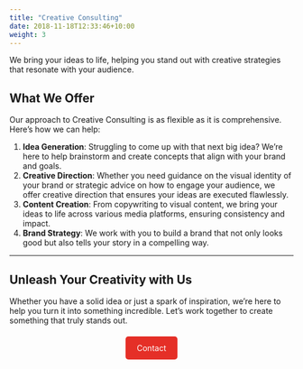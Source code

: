 ```yaml
---
title: "Creative Consulting"
date: 2018-11-18T12:33:46+10:00
weight: 3
---
```


We bring your ideas to life, helping you stand out with creative strategies that resonate with your audience.

## What We Offer

Our approach to Creative Consulting is as flexible as it is comprehensive. Here’s how we can help:

1. **Idea Generation**: Struggling to come up with that next big idea? We’re here to help brainstorm and create concepts that align with your brand and goals.
2. **Creative Direction**: Whether you need guidance on the visual identity of your brand or strategic advice on how to engage your audience, we offer creative direction that ensures your ideas are executed flawlessly.
3. **Content Creation**: From copywriting to visual content, we bring your ideas to life across various media platforms, ensuring consistency and impact.
4. **Brand Strategy**: We work with you to build a brand that not only looks good but also tells your story in a compelling way.

---

## Unleash Your Creativity with Us

Whether you have a solid idea or just a spark of inspiration, we’re here to help you turn it into something incredible. Let’s work together to create something that truly stands out.


<div style="margin-top: 20px; text-align: center;">
  <a href="{{ site.data.contact.contact_button_link }}" class="button" style="background-color: #E52F27; color: #ffffff; padding: 10px 20px; text-decoration: none; border-radius: 5px; display: inline-block; line-height: 1.5; text-align: center; vertical-align: middle;">Contact</a>
</div>

